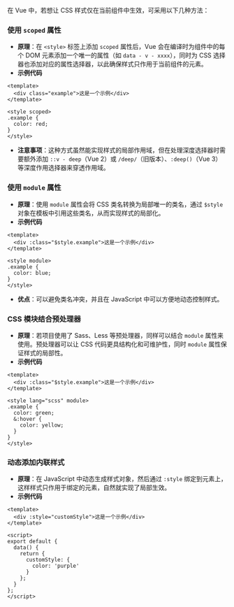 在 Vue 中，若想让 CSS 样式仅在当前组件中生效，可采用以下几种方法：

### 使用 `scoped` 属性
- **原理**：在 `<style>` 标签上添加 `scoped` 属性后，Vue 会在编译时为组件中的每个 DOM 元素添加一个唯一的属性（如 `data - v - xxxx`），同时为 CSS 选择器也添加对应的属性选择器，以此确保样式只作用于当前组件的元素。
- **示例代码**
```vue
<template>
  <div class="example">这是一个示例</div>
</template>

<style scoped>
.example {
  color: red;
}
</style>
```
- **注意事项**：这种方式虽然能实现样式的局部作用域，但在处理深度选择器时需要额外添加 `::v - deep`（Vue 2）或 `/deep/`（旧版本）、`:deep()`（Vue 3）等深度作用选择器来穿透作用域。

### 使用 `module` 属性
- **原理**：使用 `module` 属性会将 CSS 类名转换为局部唯一的类名，通过 `$style` 对象在模板中引用这些类名，从而实现样式的局部化。
- **示例代码**
```vue
<template>
  <div :class="$style.example">这是一个示例</div>
</template>

<style module>
.example {
  color: blue;
}
</style>
```
- **优点**：可以避免类名冲突，并且在 JavaScript 中可以方便地动态控制样式。

### CSS 模块结合预处理器
- **原理**：若项目使用了 Sass、Less 等预处理器，同样可以结合 `module` 属性来使用。预处理器可以让 CSS 代码更具结构化和可维护性，同时 `module` 属性保证样式的局部性。
- **示例代码**
```vue
<template>
  <div :class="$style.example">这是一个示例</div>
</template>

<style lang="scss" module>
.example {
  color: green;
  &:hover {
    color: yellow;
  }
}
</style>
```

### 动态添加内联样式
- **原理**：在 JavaScript 中动态生成样式对象，然后通过 `:style` 绑定到元素上，这样样式只作用于绑定的元素，自然就实现了局部生效。
- **示例代码**
```vue
<template>
  <div :style="customStyle">这是一个示例</div>
</template>

<script>
export default {
  data() {
    return {
      customStyle: {
        color: 'purple'
      }
    };
  }
};
</script>
``` 